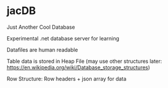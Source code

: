 # jacDB
Just Another Cool Database

Experimental .net database server for learning

Datafiles are human readable

Table data is stored in Heap File
(may use other structures later: https://en.wikipedia.org/wiki/Database_storage_structures)

Row Structure: Row headers + json array for data
